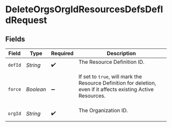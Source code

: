 # DeleteOrgsOrgIdResourcesDefsDefIdRequest


## Fields

| Field                                                                                                             | Type                                                                                                              | Required                                                                                                          | Description                                                                                                       |
| ----------------------------------------------------------------------------------------------------------------- | ----------------------------------------------------------------------------------------------------------------- | ----------------------------------------------------------------------------------------------------------------- | ----------------------------------------------------------------------------------------------------------------- |
| `defId`                                                                                                           | *String*                                                                                                          | :heavy_check_mark:                                                                                                | The Resource Definition ID.<br/><br/>                                                                             |
| `force`                                                                                                           | *Boolean*                                                                                                         | :heavy_minus_sign:                                                                                                | If set to `true`, will mark the Resource Definition for deletion, even if it affects existing Active Resources.<br/><br/> |
| `orgId`                                                                                                           | *String*                                                                                                          | :heavy_check_mark:                                                                                                | The Organization ID.<br/><br/>                                                                                    |